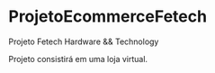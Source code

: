 # ProjetoEcommerceFetech
 Projeto Fetech Hardware && Technology

 Projeto consistirá em uma loja virtual.
